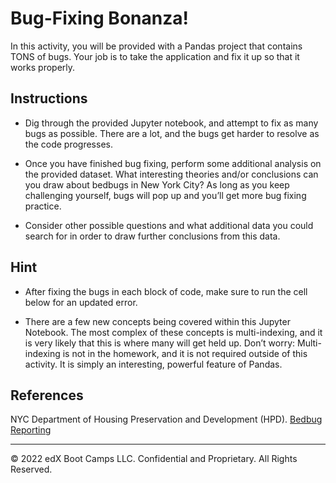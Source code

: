 # Bug-Fixing Bonanza!

In this activity, you will be provided with a Pandas project that contains TONS of bugs. Your job is to take the application and fix it up so that it works properly.

## Instructions

* Dig through the provided Jupyter notebook, and attempt to fix as many bugs as possible. There are a lot, and the bugs get harder to resolve as the code progresses.

* Once you have finished bug fixing, perform some additional analysis on the provided dataset. What interesting theories and/or conclusions can you draw about bedbugs in New York City? As long as you keep challenging yourself, bugs will pop up and you’ll get more bug fixing practice.

* Consider other possible questions and what additional data you could search for in order to draw further conclusions from this data.

## Hint

* After fixing the bugs in each block of code, make sure to run the cell below for an updated error.

* There are a few new concepts being covered within this Jupyter Notebook. The most complex of these concepts is multi-indexing, and it is very likely that this is where many will get held up. Don’t worry: Multi-indexing is not in the homework, and it is not required outside of this activity. It is simply an interesting, powerful feature of Pandas.

## References

NYC Department of Housing Preservation and Development (HPD). [Bedbug Reporting](https://data.cityofnewyork.us/Housing-Development/Bedbug-Reporting/wz6d-d3jb)

---

© 2022 edX Boot Camps LLC. Confidential and Proprietary. All Rights Reserved.
